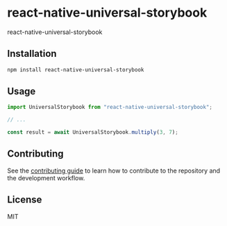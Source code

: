 # react-native-universal-storybook

react-native-universal-storybook

## Installation

```sh
npm install react-native-universal-storybook
```

## Usage

```js
import UniversalStorybook from "react-native-universal-storybook";

// ...

const result = await UniversalStorybook.multiply(3, 7);
```

## Contributing

See the [contributing guide](CONTRIBUTING.md) to learn how to contribute to the repository and the development workflow.

## License

MIT
